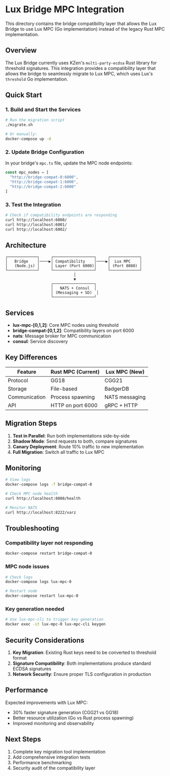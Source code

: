 # Lux Bridge MPC Integration

This directory contains the bridge compatibility layer that allows the Lux Bridge to use Lux MPC (Go implementation) instead of the legacy Rust MPC implementation.

## Overview

The Lux Bridge currently uses KZen's `multi-party-ecdsa` Rust library for threshold signatures. This integration provides a compatibility layer that allows the bridge to seamlessly migrate to Lux MPC, which uses Lux's `threshold` Go implementation.

## Quick Start

### 1. Build and Start the Services

```bash
# Run the migration script
./migrate.sh

# Or manually:
docker-compose up -d
```

### 2. Update Bridge Configuration

In your bridge's `mpc.ts` file, update the MPC node endpoints:

```typescript
const mpc_nodes = [
  "http://bridge-compat-0:6000",
  "http://bridge-compat-1:6000",
  "http://bridge-compat-2:6000"
]
```

### 3. Test the Integration

```bash
# Check if compatibility endpoints are responding
curl http://localhost:6000/
curl http://localhost:6001/
curl http://localhost:6002/
```

## Architecture

```
┌─────────────┐     ┌──────────────────┐     ┌─────────────┐
│   Bridge    │────▶│ Compatibility    │────▶│  Lux MPC    │
│   (Node.js) │     │ Layer (Port 6000)│     │ (Port 8080) │
└─────────────┘     └──────────────────┘     └─────────────┘
                              │
                              ▼
                    ┌──────────────────┐
                    │   NATS + Consul  │
                    │ (Messaging + SD)  │
                    └──────────────────┘
```

## Services

- **lux-mpc-[0,1,2]**: Core MPC nodes using threshold
- **bridge-compat-[0,1,2]**: Compatibility layers on port 6000
- **nats**: Message broker for MPC communication
- **consul**: Service discovery

## Key Differences

| Feature | Rust MPC (Current) | Lux MPC (New) |
|---------|-------------------|---------------|
| Protocol | GG18 | CGG21 |
| Storage | File-based | BadgerDB |
| Communication | Process spawning | NATS messaging |
| API | HTTP on port 6000 | gRPC + HTTP |

## Migration Steps

1. **Test in Parallel**: Run both implementations side-by-side
2. **Shadow Mode**: Send requests to both, compare signatures
3. **Canary Deployment**: Route 10% traffic to new implementation
4. **Full Migration**: Switch all traffic to Lux MPC

## Monitoring

```bash
# View logs
docker-compose logs -f bridge-compat-0

# Check MPC node health
curl http://localhost:8080/health

# Monitor NATS
curl http://localhost:8222/varz
```

## Troubleshooting

### Compatibility layer not responding
```bash
docker-compose restart bridge-compat-0
```

### MPC node issues
```bash
# Check logs
docker-compose logs lux-mpc-0

# Restart node
docker-compose restart lux-mpc-0
```

### Key generation needed
```bash
# Use lux-mpc-cli to trigger key generation
docker exec -it lux-mpc-0 lux-mpc-cli keygen
```

## Security Considerations

1. **Key Migration**: Existing Rust keys need to be converted to threshold format
2. **Signature Compatibility**: Both implementations produce standard ECDSA signatures
3. **Network Security**: Ensure proper TLS configuration in production

## Performance

Expected improvements with Lux MPC:
- 30% faster signature generation (CGG21 vs GG18)
- Better resource utilization (Go vs Rust process spawning)
- Improved monitoring and observability

## Next Steps

1. Complete key migration tool implementation
2. Add comprehensive integration tests
3. Performance benchmarking
4. Security audit of the compatibility layer